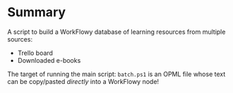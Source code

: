 # Summary

A script to build a WorkFlowy database of learning resources from multiple sources:

- Trello board
- Downloaded e-books

The target of running the main script: `batch.ps1` is an OPML file whose text can be copy/pasted _directly_ into a WorkFlowy node!
